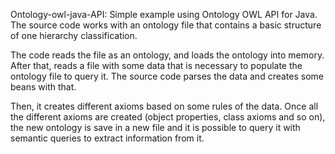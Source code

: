 Ontology-owl-java-API: Simple example using Ontology OWL API for Java. The source code works with an ontology file that contains a basic structure of one hierarchy classification.

The code reads the file as an ontology, and loads the ontology into memory. After that, reads a file with some data that is necessary to populate the ontology file to query it. The source code parses the data and creates some beans with that.

Then, it creates different axioms based on some rules of the data. Once all the different axioms are created (object properties, class axioms and so on), the new ontology is save in a new file and it is possible to query it with semantic queries to extract information from it.